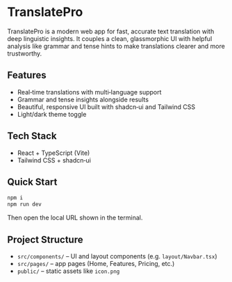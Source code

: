 # TranslatePro

TranslatePro is a modern web app for fast, accurate text translation with deep linguistic insights. It couples a clean, glassmorphic UI with helpful analysis like grammar and tense hints to make translations clearer and more trustworthy.

## Features

- Real‑time translations with multi‑language support
- Grammar and tense insights alongside results
- Beautiful, responsive UI built with shadcn‑ui and Tailwind CSS
- Light/dark theme toggle

## Tech Stack

- React + TypeScript (Vite)
- Tailwind CSS + shadcn‑ui

## Quick Start

```sh
npm i
npm run dev
```

Then open the local URL shown in the terminal.

## Project Structure

- `src/components/` – UI and layout components (e.g. `layout/Navbar.tsx`)
- `src/pages/` – app pages (Home, Features, Pricing, etc.)
- `public/` – static assets like `icon.png`


